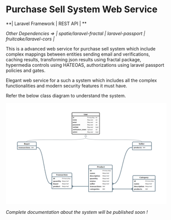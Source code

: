 # Purchase Sell System Web Service

**| Laravel Framework | REST API | **

*Other Dependencies => | spatie/laravel-fractal | laravel-passport | fruitcake/laravel-cors |* 

This is a advanced web service for purchase sell system which include complex mappings between entities sending email and verifications, caching results, transforming json results
using fractal package, hypermedia controls using HATEOAS, authorizations using laravel passport policies and gates.

Elegant web service for a such a system which includes all the complex functionalities and modern security features it must have.

Refer the below class diagram to understand the system.

![alt text](https://github.com/Lakshan-Madushanka/Purchase-Sell-System-API/blob/master/Documents/Class_Diagram_of_the_system.png "Class Diagram")

*Complete documentation about the system will be published soon !*
